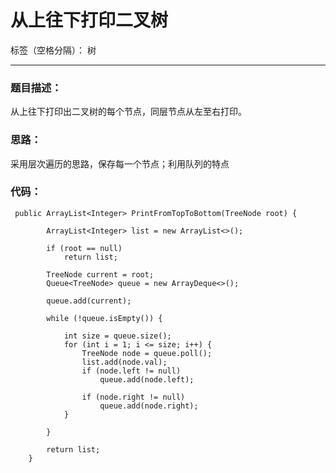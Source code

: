 ﻿# 从上往下打印二叉树

标签（空格分隔）： 树

---

### 题目描述：
从上往下打印出二叉树的每个节点，同层节点从左至右打印。

### 思路：
采用层次遍历的思路，保存每一个节点；利用队列的特点


### 代码：
```
 public ArrayList<Integer> PrintFromTopToBottom(TreeNode root) {

        ArrayList<Integer> list = new ArrayList<>();

        if (root == null)
            return list;

        TreeNode current = root;
        Queue<TreeNode> queue = new ArrayDeque<>();

        queue.add(current);

        while (!queue.isEmpty()) {

            int size = queue.size();
            for (int i = 1; i <= size; i++) {
                TreeNode node = queue.poll();
                list.add(node.val);
                if (node.left != null)
                    queue.add(node.left);

                if (node.right != null)
                    queue.add(node.right);
            }

        }

        return list;
    }
```




